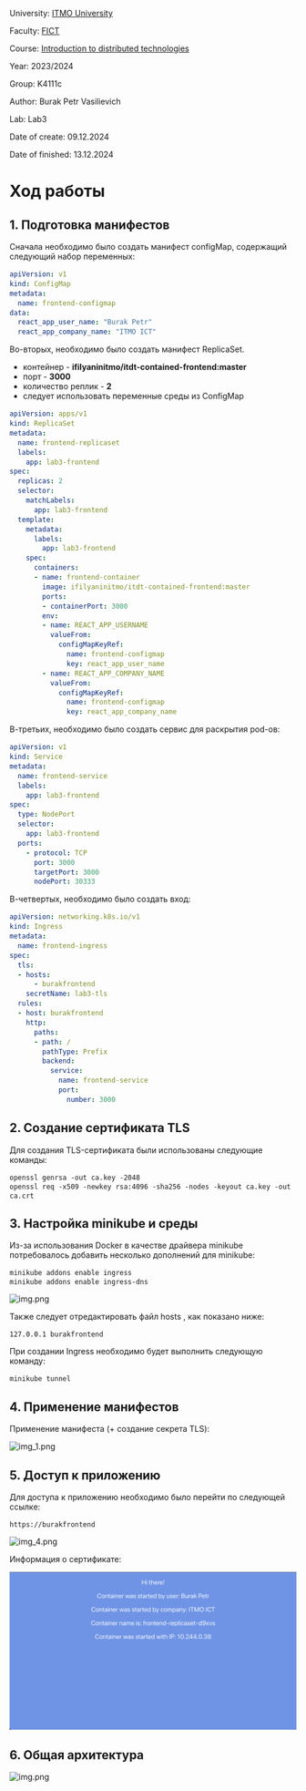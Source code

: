 University: [ITMO University](https://itmo.ru/ru/)

Faculty: [FICT](https://fict.itmo.ru)

Course: [Introduction to distributed technologies](https://github.com/itmo-ict-faculty/introduction-to-distributed-technologies)

Year: 2023/2024

Group: K4111c

Author: Burak Petr Vasilievich

Lab: Lab3

Date of create: 09.12.2024

Date of finished: 13.12.2024

# Ход работы
## 1. Подготовка манифестов
Сначала необходимо было создать манифест configMap, содержащий следующий набор переменных:
```yaml
apiVersion: v1
kind: ConfigMap
metadata:
  name: frontend-configmap
data:
  react_app_user_name: "Burak Petr"
  react_app_company_name: "ITMO ICT"
```

Во-вторых, необходимо было создать манифест ReplicaSet.

* контейнер - **ifilyaninitmo/itdt-contained-frontend:master**
* порт - **3000**
* количество реплик - **2**
* следует использовать переменные среды из ConfigMap
    
```yaml
apiVersion: apps/v1
kind: ReplicaSet
metadata:
  name: frontend-replicaset
  labels:
    app: lab3-frontend
spec:
  replicas: 2
  selector:
    matchLabels:
      app: lab3-frontend
  template:
    metadata:
      labels:
        app: lab3-frontend
    spec:
      containers:
      - name: frontend-container
        image: ifilyaninitmo/itdt-contained-frontend:master
        ports:
        - containerPort: 3000
        env:
        - name: REACT_APP_USERNAME
          valueFrom:
            configMapKeyRef:
              name: frontend-configmap
              key: react_app_user_name
        - name: REACT_APP_COMPANY_NAME
          valueFrom:
            configMapKeyRef:
              name: frontend-configmap
              key: react_app_company_name
```

В-третьих, необходимо было создать сервис для раскрытия pod-ов:
```yaml
apiVersion: v1
kind: Service
metadata:
  name: frontend-service
  labels:
    app: lab3-frontend
spec:
  type: NodePort
  selector:
    app: lab3-frontend
  ports:
    - protocol: TCP
      port: 3000
      targetPort: 3000
      nodePort: 30333
```

В-четвертых, необходимо было создать вход:
```yaml
apiVersion: networking.k8s.io/v1
kind: Ingress
metadata:
  name: frontend-ingress
spec:
  tls:
  - hosts:
      - burakfrontend
    secretName: lab3-tls
  rules:
  - host: burakfrontend
    http:
      paths:
      - path: /
        pathType: Prefix
        backend:
          service:
            name: frontend-service
            port:
              number: 3000
```

## 2. Создание сертификата TLS
Для создания TLS-сертификата были использованы следующие команды:
```
openssl genrsa -out ca.key -2048
openssl req -x509 -newkey rsa:4096 -sha256 -nodes -keyout ca.key -out ca.crt
```

## 3. Настройка minikube и среды
Из-за использования Docker в качестве драйвера minikube потребовалось добавить несколько дополнений для minikube:
```
minikube addons enable ingress
minikube addons enable ingress-dns
```

![img.png]()

Также следует отредактировать файл hosts , как показано ниже:
```
127.0.0.1 burakfrontend
```

При создании Ingress необходимо будет выполнить следующую команду:
```
minikube tunnel
```

## 4. Применение манифестов
Применение манифеста (+ создание секрета TLS):

![img_1.png]()

## 5. Доступ к приложению
Для доступа к приложению необходимо было перейти по следующей ссылке:
```
https://burakfrontend
```

![img_4.png]()

Информация о сертификате:

![img_3.png](https://github.com/gtnh48965/2024_2025-introduction_to_distributed_technologies-k4111c-burak_p_v/blob/main/LR3/image/result.png)

## 6. Общая архитектура
![img.png](https://github.com/gtnh48965/2024_2025-introduction_to_distributed_technologies-k4111c-burak_p_v/blob/main/LR3/image/totalСertificate.png)
